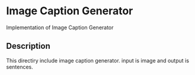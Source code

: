 # Image Caption Generator
Implementation of Image Caption Generator

## Description
This directiry include image caption generator.
input is image and output is sentences.

